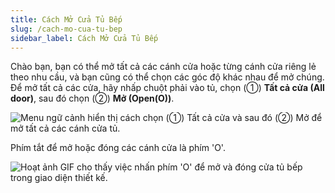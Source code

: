 ```yaml
---
title: Cách Mở Cửa Tủ Bếp
slug: /cach-mo-cua-tu-bep
sidebar_label: Cách Mở Cửa Tủ Bếp
---
```


Chào bạn, bạn có thể mở tất cả các cánh cửa hoặc từng cánh cửa riêng lẻ theo nhu cầu, và bạn cũng có thể chọn các góc độ khác nhau để mở chúng. Để mở tất cả các cửa, hãy nhấp chuột phải vào tủ, chọn (①) **Tất cả cửa (All door)**, sau đó chọn (②) **Mở (Open(O))**.

![Menu ngữ cảnh hiển thị cách chọn (①) Tất cả cửa và sau đó (②) Mở để mở tất cả các cánh cửa tủ.](https://storage.googleapis.com/jegavn_kb/images/8553942f-b25a-4774-9d16-7f72894cbb2f.png)

Phím tắt để mở hoặc đóng các cánh cửa là phím 'O'.

![Hoạt ảnh GIF cho thấy việc nhấn phím 'O' để mở và đóng cửa tủ bếp trong giao diện thiết kế.](https://storage.googleapis.com/jegavn_kb/images/d4b14d3d-8154-49f7-8207-530a3c98945d.gif)